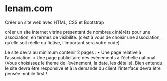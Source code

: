 # lenam.com
Créer un site web avec HTML, CSS et Bootstrap

créer un site internet vitrine présentant de nombreux intérêts pour une association, en termes de visibilité. 
(c’est à vous de choisir une association, qu’elle soit réelle ou fictive, l’important sera votre code).

Le site devra au minimum contenir 2 pages :
• Une page relative à l’association.
• Une page publicitaire des événements à l'échelle national (Vous choisissez le thème de l’événement, la
date, les détails).
Bien entendu le site devra être responsive et à la demande du client l'interface devra être pensée mobile
first !

